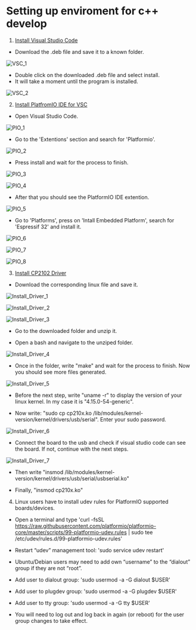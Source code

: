 # Setting up enviroment for c++ develop

1. [Install Visual Studio Code](https://code.visualstudio.com/download "VSC Download")

- Download the .deb file and save it to a known folder.

![VSC_1](https://github.com/juanpablopizarro/iot-bootcamp/blob/develop/images/Install_VSC_1.png)

- Double click on the downloaded .deb file and select install. 
- It will take a moment until the program is installed.

![VSC_2](https://github.com/juanpablopizarro/iot-bootcamp/blob/develop/images/Install_VSC_2.png)

2. [Install PlatfromIO IDE for VSC](https://platformio.org/install/ide?install=vscode "PlatformIO IDE")

- Open Visual Studio Code.

![PIO_1](https://github.com/juanpablopizarro/iot-bootcamp/blob/develop/images/Install_PIO_1.png)

- Go to the 'Extentions' section and search for 'Platformio'.

![PIO_2](https://github.com/juanpablopizarro/iot-bootcamp/blob/develop/images/Install_PIO_2.png)

- Press install and wait for the process to finish.

![PIO_3](https://github.com/juanpablopizarro/iot-bootcamp/blob/develop/images/Install_PIO_3.png)

![PIO_4](https://github.com/juanpablopizarro/iot-bootcamp/blob/develop/images/Install_PIO_4.png)

- After that you should see the PlatformIO IDE extention.

![PIO_5](https://github.com/juanpablopizarro/iot-bootcamp/blob/develop/images/Install_PIO_5.png)

- Go to 'Platforms', press on 'Intall Embedded Platform', search for 'Espressif 32' and install it.

![PIO_6](https://github.com/juanpablopizarro/iot-bootcamp/blob/develop/images/Install_PIO_6.png)

![PIO_7](https://github.com/juanpablopizarro/iot-bootcamp/blob/develop/images/Install_PIO_7.png)

![PIO_8](https://github.com/juanpablopizarro/iot-bootcamp/blob/develop/images/Install_PIO_8.png)

3. [Install CP2102 Driver](https://www.silabs.com/products/development-tools/software/usb-to-uart-bridge-vcp-drivers "CP2102")

- Download the corresponding linux file and save it.

![Install_Driver_1](https://github.com/juanpablopizarro/iot-bootcamp/blob/develop/images/Install_Driver_1.png)

![Install_Driver_2](https://github.com/juanpablopizarro/iot-bootcamp/blob/develop/images/Install_Driver_2.png)

![Install_Driver_3](https://github.com/juanpablopizarro/iot-bootcamp/blob/develop/images/Install_Driver_3.png)

- Go to the downloaded folder and unzip it.

- Open a bash and navigate to the unziped folder.

![Install_Driver_4](https://github.com/juanpablopizarro/iot-bootcamp/blob/develop/images/Install_Driver_4.png)

- Once in the folder, write "make" and wait for the process to finish. Now you should see more files generated.

![Install_Driver_5](https://github.com/juanpablopizarro/iot-bootcamp/blob/develop/images/Install_Driver_5.png)

- Before the next step, write "uname -r" to display the version of your linux kernel. In my case it is "4.15.0-54-generic".

- Now write: "sudo cp cp210x.ko /lib/modules/kernel-version/kernel/drivers/usb/serial". Enter your sudo password.
  
![Install_Driver_6](https://github.com/juanpablopizarro/iot-bootcamp/blob/develop/images/Install_Driver_6.png)

- Connect the board to the usb and check if visual studio code can see the board. If not, continue with the next steps.

![Install_Driver_7](https://github.com/juanpablopizarro/iot-bootcamp/blob/develop/images/Install_Driver_7.png)

- Then write "insmod /lib/modules/kernel-version/kernel/drivers/usb/serial/usbserial.ko"

- Finally, "insmod cp210x.ko"

4. Linux users have to install udev rules for PlatformIO supported boards/devices.

- Open a terminal and type 'curl -fsSL https://raw.githubusercontent.com/platformio/platformio-core/master/scripts/99-platformio-udev.rules | sudo tee /etc/udev/rules.d/99-platformio-udev.rules'

- Restart “udev” management tool: 'sudo service udev restart'

- Ubuntu/Debian users may need to add own “username” to the “dialout” group if they are not “root”. 
- Add user to dialout group: 'sudo usermod -a -G dialout $USER'
- Add user to plugdev group: 'sudo usermod -a -G plugdev $USER'
- Add user to tty group: 'sudo usermod -a -G tty $USER'
                              
- You will need to log out and log back in again (or reboot) for the user group changes to take effect.


